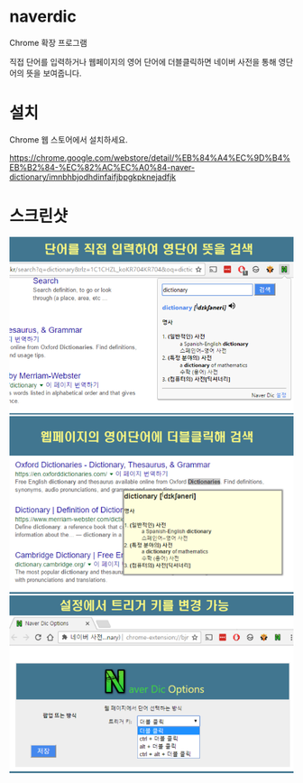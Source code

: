 # naverdic
Chrome 확장 프로그램

직접 단어를 입력하거나 웹페이지의 영어 단어에 더블클릭하면 네이버 사전을 통해 영단어의 뜻을 보여줍니다.

# 설치
Chrome 웹 스토어에서 설치하세요.

https://chrome.google.com/webstore/detail/%EB%84%A4%EC%9D%B4%EB%B2%84-%EC%82%AC%EC%A0%84-naver-dictionary/imnbhbjodhdinfaifjbpgkpknejadfjk


# 스크린샷
![screenshot](./docs/naverdic1.png?raw=true "screenshot")
![screenshot](./docs/naverdic2.png?raw=true "screenshot")
![screenshot](./docs/naverdic3.png?raw=true "screenshot")
